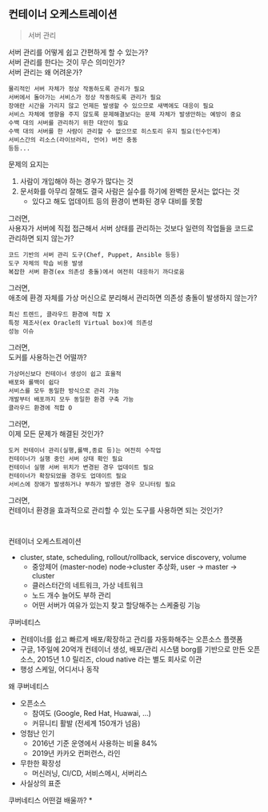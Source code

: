 
## 컨테이너 오케스트레이션

> 서버 관리

서버 관리를 어떻게 쉽고 간편하게 할 수 있는가?  
서버 관리를 한다는 것이 무슨 의미인가?  
서버 관리는 왜 어려운가?  

```
물리적인 서버 자체가 정상 작동하도록 관리가 필요
서버에서 돌아가는 서비스가 정상 작동하도록 관리가 필요
장애란 시간을 가리지 않고 언제든 발생할 수 있으므로 새벽에도 대응이 필요
서비스 자체에 영향을 주지 않도록 문제해결보다는 문제 자체가 발생안하는 예방이 중요
수백 대의 서버를 관리하기 위한 대안이 필요
수백 대의 서버를 한 사람이 관리할 수 없으므로 히스토리 유지 필요(인수인계)
서비스간의 리소스(라이브러리, 언어) 버전 충동
등등...
```

문제의 요지는 
1. 사람이 개입해야 하는 경우가 많다는 것  
2. 문서화를 아무리 잘해도 결국 사람은 실수를 하기에 완벽한 문서는 없다는 것
   * 있다고 해도 업데이트 등의 환경이 변화된 경우 대비를 못함
    
그러면,  
사용자가 서버에 직접 접근해서 서버 상태를 관리하는 것보다 일련의 작업들을 코드로 관리하면 되지 않는가?

```
코드 기반의 서버 관리 도구(Chef, Puppet, Ansible 등등)
도구 자체의 학습 비용 발생
복잡한 서버 환경(ex 의존성 충돌)에서 여전히 대응하기 까다로움
```

그러면,  
애초에 환경 자체를 가상 머신으로 분리해서 관리하면 의존성 충돌이 발생하지 않는가?  

```
최신 트렌드, 클라우드 환경에 적합 X
특정 제조사(ex Oracle의 Virtual box)에 의존성
성능 이슈
```
그러면,  
도커를 사용하는건 어떨까?

```
가상머신보다 컨테이너 생성이 쉽고 효율적
배포와 롤백이 쉽다
서비스를 모두 동일한 방식으로 관리 가능
개발부터 배포까지 모두 동일한 환경 구축 가능
클라우드 환경에 적합 O
```

그러면,  
이제 모든 문제가 해결된 것인가?

```
도커 컨테이너 관리(실행,롤백,종료 등)는 여전히 수작업
컨테이너가 실행 중인 서버 상태 확인 필요
컨테이너 실행 서버 위치가 변경된 경우 업데이트 필요
컨테이너가 확장되었을 경우도 업데이트 필요
서비스에 장애가 발생하거나 부하가 발생한 경우 모니터링 필요
```

그러면,  
컨테이너 환경을 효과적으로 관리할 수 있는 도구를 사용하면 되는 것인가?

```
 
```

컨테이너 오케스트레이션
* cluster, state, scheduling, rollout/rollback, service discovery, volume
    * 중앙제어 (master-node) node->cluster 추상화, user -> master -> cluster
    * 클러스터간의 네트워크, 가상 네트워크
    * 노드 개수 늘어도 부하 관리
    * 어떤 서버가 여유가 있는지 찾고 할당해주는 스케줄링 기능
    
쿠버네티스
* 컨테이너를 쉽고 빠르게 배포/확장하고 관리를 자동화해주는 오픈소스 플랫폼
* 구글, 1주일에 20억개 컨테이너 생성, 배포/관리 시스탬 borg를 기반으로 만든 오픈소스, 2015년 1.0 릴리즈, cloud native 라는 별도 회사로 이관
* 행성 스케일, 어디서나 동작

왜 쿠버네티스
* 오픈소스
    * 참여도 (Google, Red Hat, Huawai, ...)
    * 커뮤니티 활발 (전세계 150개가 넘음)
* 엉첨난 인기
    * 2016년 기준 운영에서 사용하는 비율 84%
    * 2019년 카카오 컨퍼런스, 라인
* 무한한 확장성
    * 머신러닝, CI/CD, 서비스메시, 서버리스
* 사실상의 표준

쿠버네티스 어떤걸 배울까?
* 